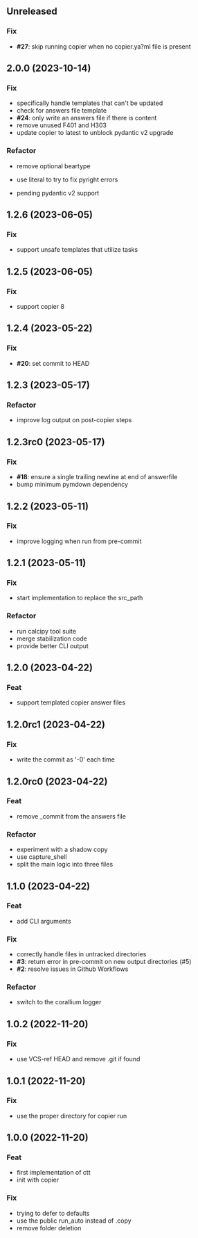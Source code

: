 ## Unreleased

### Fix

- **#27**: skip running copier when no copier.ya?ml file is present

## 2.0.0 (2023-10-14)

### Fix

- specifically handle templates that can't be updated
- check for answers file template
- **#24**: only write an answers file if there is content
- remove unused F401 and H303
- update copier to latest to unblock pydantic v2 upgrade

### Refactor

- remove optional beartype
- use literal to try to fix pyright errors


- pending pydantic v2 support

## 1.2.6 (2023-06-05)

### Fix

- support unsafe templates that utilize tasks

## 1.2.5 (2023-06-05)

### Fix

- support copier 8

## 1.2.4 (2023-05-22)

### Fix

- **#20**: set commit to HEAD

## 1.2.3 (2023-05-17)

### Refactor

- improve log output on post-copier steps

## 1.2.3rc0 (2023-05-17)

### Fix

- **#18**: ensure a single trailing newline at end of answerfile
- bump minimum pymdown dependency

## 1.2.2 (2023-05-11)

### Fix

- improve logging when run from pre-commit

## 1.2.1 (2023-05-11)

### Fix

- start implementation to replace the src_path

### Refactor

- run calcipy tool suite
- merge stabilization code
- provide better CLI output

## 1.2.0 (2023-04-22)

### Feat

- support templated copier answer files

## 1.2.0rc1 (2023-04-22)

### Fix

- write the commit as '-0' each time

## 1.2.0rc0 (2023-04-22)

### Feat

- remove _commit from the answers file

### Refactor

- experiment with a shadow copy
- use capture_shell
- split the main logic into three files

## 1.1.0 (2023-04-22)

### Feat

- add CLI arguments

### Fix

- correctly handle files in untracked directories
- **#3**: return error in pre-commit on new output directories (#5)
- **#2**: resolve issues in Github Workflows

### Refactor

- switch to the corallium logger

## 1.0.2 (2022-11-20)

### Fix

- use VCS-ref HEAD and remove .git if found

## 1.0.1 (2022-11-20)

### Fix

- use the proper directory for copier run

## 1.0.0 (2022-11-20)

### Feat

- first implementation of ctt
- init with copier

### Fix

- trying to defer to defaults
- use the public run_auto instead of .copy
- remove folder deletion
